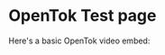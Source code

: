 # OpenTok Test page

Here's a basic OpenTok video embed: 


<div id="otEmbedContainer" style="width:800px; height:640px"></div> 

<script src="https://tokbox.com/embed/embed/ot-embed.js?embedId=d97f58cb-a877-4755-af6a-35618c2b6e64&room=DEFAULT_ROOM"></script>
    
